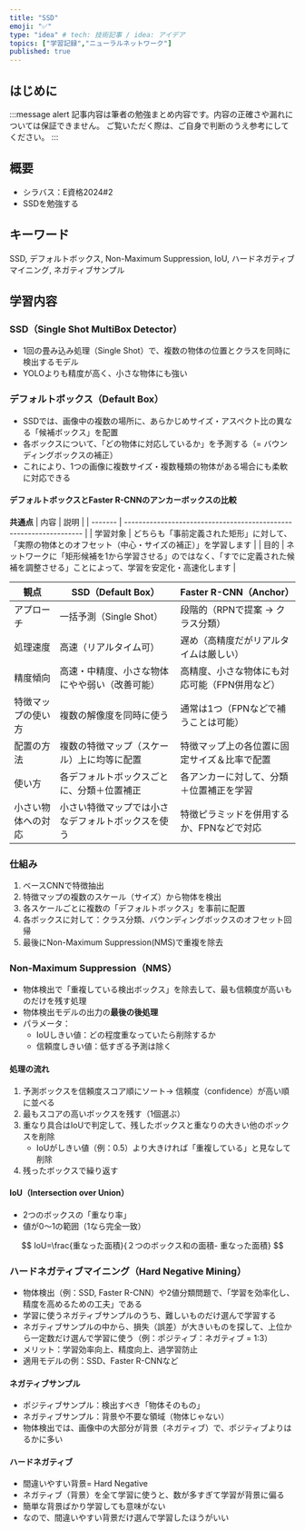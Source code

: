 ```yaml
---
title: "SSD"
emoji: "✅"
type: "idea" # tech: 技術記事 / idea: アイデア
topics: ["学習記録","ニューラルネットワーク"]
published: true
---
```


## はじめに
:::message alert
記事内容は筆者の勉強まとめ内容です。内容の正確さや漏れについては保証できません。
ご覧いただく際は、ご自身で判断のうえ参考にしてください。
:::


## 概要
- シラバス：E資格2024#2
- SSDを勉強する

## キーワード
SSD, デフォルトボックス, Non-Maximum Suppression, IoU,
ハードネガティブマイニング, ネガティブサンプル


## 学習内容

### SSD（Single Shot MultiBox Detector）
- 1回の畳み込み処理（Single Shot）で、複数の物体の位置とクラスを同時に検出するモデル
- YOLOよりも精度が高く、小さな物体にも強い

### デフォルトボックス（Default Box）
- SSDでは、画像中の複数の場所に、あらかじめサイズ・アスペクト比の異なる「候補ボックス」を配置
- 各ボックスについて、「どの物体に対応しているか」を予測する（= バウンディングボックスの補正）
- これにより、1つの画像に複数サイズ・複数種類の物体がある場合にも柔軟に対応できる

#### デフォルトボックスとFaster R-CNNのアンカーボックスの比較
**共通点**
| 内容      | 説明                                                                 |
| ------- | ------------------------------------------------------------------ |
| 学習対象 | どちらも「事前定義された矩形」に対して、「実際の物体とのオフセット（中心・サイズの補正）」を学習します                |
| 目的 | ネットワークに「矩形候補を1から学習させる」のではなく、「すでに定義された候補を調整させる」ことによって、学習を安定化・高速化します |

| 観点        | SSD（Default Box）        | Faster R-CNN（Anchor）     |
| --------- | ----------------------- | ------------------------ |
| アプローチ     | 一括予測（Single Shot）       | 段階的（RPNで提案 → クラス分類）      |
| 処理速度      | 高速（リアルタイム可）             | 遅め（高精度だがリアルタイムは厳しい）      |
| 精度傾向      | 高速・中精度、小さな物体にやや弱い（改善可能） | 高精度、小さな物体にも対応可能（FPN併用など） |
| 特徴マップの使い方 | 複数の解像度を同時に使う            | 通常は1つ（FPNなどで補うことは可能）     |
| 配置の方法 | 複数の特徴マップ（スケール）上に均等に配置 | 特徴マップ上の各位置に固定サイズ＆比率で配置 |
| 使い方 | 各デフォルトボックスごとに、分類＋位置補正 | 各アンカーに対して、分類＋位置補正を学習 |
| 小さい物体への対応 | 小さい特徴マップでは小さなデフォルトボックスを使う | 特徴ピラミッドを併用するか、FPNなどで対応 |

### 仕組み
1. ベースCNNで特徴抽出
2. 特徴マップの複数のスケール（サイズ）から物体を検出
3. 各スケールごとに複数の「デフォルトボックス」を事前に配置
4. 各ボックスに対して：クラス分類、バウンディングボックスのオフセット回帰
5. 最後にNon-Maximum Suppression(NMS)で重複を除去


### Non-Maximum Suppression（NMS）
- 物体検出で「重複している検出ボックス」を除去して、最も信頼度が高いものだけを残す処理
- 物体検出モデルの出力の**最後の後処理**
- パラメータ：
    - IoUしきい値：どの程度重なっていたら削除するか
    - 信頼度しきい値：低すぎる予測は除く

#### 処理の流れ
1. 予測ボックスを信頼度スコア順にソート→ 信頼度（confidence）が高い順に並べる
2. 最もスコアの高いボックスを残す（1個選ぶ）
3. 重なり具合はIoUで判定して、残したボックスと重なりの大きい他のボックスを削除
    - IoUがしきい値（例：0.5）より大きければ「重複している」と見なして削除
4. 残ったボックスで繰り返す

#### IoU（Intersection over Union）
- 2つのボックスの「重なり率」
- 値が0〜1の範囲（1なら完全一致）

$$
IoU=\frac{重なった面積}{２つのボックス和の面積- 重なった面積}
$$

### ハードネガティブマイニング（Hard Negative Mining）
- 物体検出（例：SSD, Faster R-CNN）や2値分類問題で、「学習を効率化し、精度を高めるための工夫」である
- 学習に使うネガティブサンプルのうち、難しいものだけ選んで学習する
- ネガティブサンプルの中から、損失（誤差）が大きいものを探して、上位から一定数だけ選んで学習に使う（例：ポジティブ：ネガティブ = 1:3）
- メリット：学習効率向上、精度向上、過学習防止
- 適用モデルの例：SSD、Faster R-CNNなど

#### ネガティブサンプル
- ポジティブサンプル：検出すべき「物体そのもの」
- ネガティブサンプル：背景や不要な領域（物体じゃない）
- 物体検出では、画像中の大部分が背景（ネガティブ）で、ポジティブよりはるかに多い

#### ハードネガティブ
- 間違いやすい背景= Hard Negative
- ネガティブ（背景）を全て学習に使うと、数が多すぎて学習が背景に偏る
- 簡単な背景ばかり学習しても意味がない
- なので、間違いやすい背景だけ選んで学習したほうがいい
